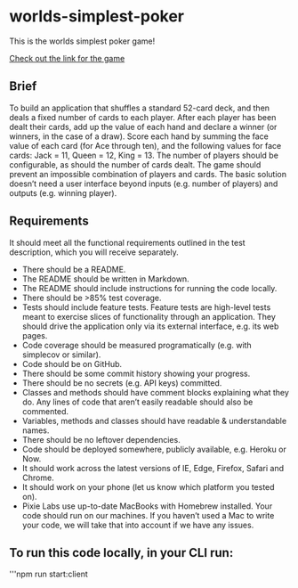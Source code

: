 # worlds-simplest-poker
This is the worlds simplest poker game!

[Check out the link for the game](https://pixie-labs-code-test.herokuapp.com/)

## Brief
To build an application that shuffles a standard 52-card deck, and then deals a
fixed number of cards to each player. After each player has been dealt their cards, add up the
value of each hand and declare a winner (or winners, in the case of a draw).
Score each hand by summing the face value of each card (for Ace through ten), and the
following values for face cards: Jack = 11, Queen = 12, King = 13.
The number of players should be configurable, as should the number of cards dealt. The game
should prevent an impossible combination of players and cards.
The basic solution doesn’t need a user interface beyond inputs (e.g. number of players) and
outputs (e.g. winning player).

## Requirements
It should meet all the functional requirements outlined in the test description, which you
will receive separately.
* There should be a README.
* The README should be written in Markdown.
* The README should include instructions for running the code locally.
* There should be >85% test coverage.
* Tests should include feature tests. Feature tests are high-level tests meant to exercise
slices of functionality through an application. They should drive the application only via
its external interface, e.g. its web pages.
* Code coverage should be measured programatically (e.g. with simplecov or similar).
* Code should be on GitHub.
* There should be some commit history showing your progress.
* There should be no secrets (e.g. API keys) committed.
* Classes and methods should have comment blocks explaining what they do. Any lines
of code that aren’t easily readable should also be commented.
* Variables, methods and classes should have readable & understandable names.
* There should be no leftover dependencies.
* Code should be deployed somewhere, publicly available, e.g. Heroku or Now.
* It should work across the latest versions of IE, Edge, Firefox, Safari and Chrome.
* It should work on your phone (let us know which platform you tested on).
* Pixie Labs use up-to-date MacBooks with Homebrew installed. Your code should run
on our machines. If you haven’t used a Mac to write your code, we will take that into
account if we have any issues.

## To run this code locally, in your CLI run:

'''npm run start:client
  
